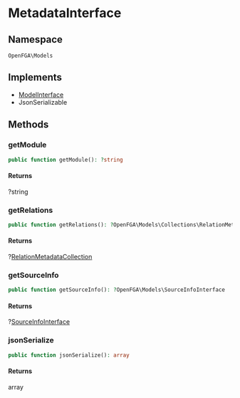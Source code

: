 # MetadataInterface


## Namespace
`OpenFGA\Models`

## Implements
* [ModelInterface](Models/ModelInterface.md)
* JsonSerializable



## Methods
### getModule


```php
public function getModule(): ?string
```



#### Returns
?string

### getRelations


```php
public function getRelations(): ?OpenFGA\Models\Collections\RelationMetadataCollection
```



#### Returns
?[RelationMetadataCollection](Models/Collections/RelationMetadataCollection.md)

### getSourceInfo


```php
public function getSourceInfo(): ?OpenFGA\Models\SourceInfoInterface
```



#### Returns
?[SourceInfoInterface](Models/SourceInfoInterface.md)

### jsonSerialize


```php
public function jsonSerialize(): array
```



#### Returns
array

